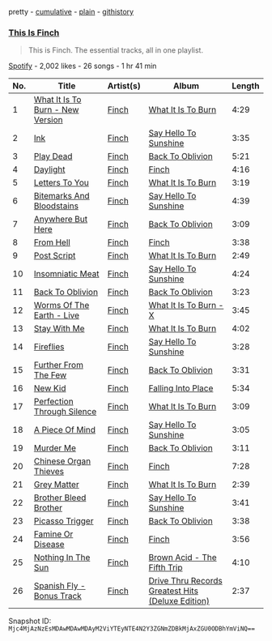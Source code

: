pretty - [cumulative](/playlists/cumulative/37i9dQZF1DZ06evO2Xlck7.md) - [plain](/playlists/plain/37i9dQZF1DZ06evO2Xlck7) - [githistory](https://github.githistory.xyz/mackorone/spotify-playlist-archive/blob/main/playlists/plain/37i9dQZF1DZ06evO2Xlck7)

### [This Is Finch](https://open.spotify.com/playlist/37i9dQZF1DZ06evO2Xlck7)

> This is Finch\. The essential tracks, all in one playlist.

[Spotify](https://open.spotify.com/user/spotify) - 2,002 likes - 26 songs - 1 hr 41 min

| No. | Title | Artist(s) | Album | Length |
|---|---|---|---|---|
| 1 | [What It Is To Burn \- New Version](https://open.spotify.com/track/2DGFNAg4pTPLFKPeQRbGDZ) | [Finch](https://open.spotify.com/artist/528t5c0zyuG9beehtth4Za) | [What It Is To Burn](https://open.spotify.com/album/28DROCResQvsdO6Hjmb32x) | 4:29 |
| 2 | [Ink](https://open.spotify.com/track/2SJoURQgsD1BtdEjlAVeNE) | [Finch](https://open.spotify.com/artist/528t5c0zyuG9beehtth4Za) | [Say Hello To Sunshine](https://open.spotify.com/album/2sTszHEtxhh9GkHtl3SU9N) | 3:35 |
| 3 | [Play Dead](https://open.spotify.com/track/3ojxuJsIWtGciC7LFB4hds) | [Finch](https://open.spotify.com/artist/528t5c0zyuG9beehtth4Za) | [Back To Oblivion](https://open.spotify.com/album/4LIRDaRJB513KCSoNk7rAl) | 5:21 |
| 4 | [Daylight](https://open.spotify.com/track/7pJx8OGZ8fBbchaVLxveE2) | [Finch](https://open.spotify.com/artist/528t5c0zyuG9beehtth4Za) | [Finch](https://open.spotify.com/album/0CHozljM0uzv3H1EqrTBbl) | 4:16 |
| 5 | [Letters To You](https://open.spotify.com/track/1lldOhIq1tf0XyQUBWDeOc) | [Finch](https://open.spotify.com/artist/528t5c0zyuG9beehtth4Za) | [What It Is To Burn](https://open.spotify.com/album/28DROCResQvsdO6Hjmb32x) | 3:19 |
| 6 | [Bitemarks And Bloodstains](https://open.spotify.com/track/4vojoAgXcYu8NZQpYfaOYD) | [Finch](https://open.spotify.com/artist/528t5c0zyuG9beehtth4Za) | [Say Hello To Sunshine](https://open.spotify.com/album/2sTszHEtxhh9GkHtl3SU9N) | 4:39 |
| 7 | [Anywhere But Here](https://open.spotify.com/track/2jPYuI2SRCueYfdrMntkCq) | [Finch](https://open.spotify.com/artist/528t5c0zyuG9beehtth4Za) | [Back To Oblivion](https://open.spotify.com/album/7yspkJ99ueJylCjxHGEH77) | 3:09 |
| 8 | [From Hell](https://open.spotify.com/track/23CtmrAxtou9iB43mfim6r) | [Finch](https://open.spotify.com/artist/528t5c0zyuG9beehtth4Za) | [Finch](https://open.spotify.com/album/0CHozljM0uzv3H1EqrTBbl) | 3:38 |
| 9 | [Post Script](https://open.spotify.com/track/0XxaJChXTfqNkIOqlYmNOw) | [Finch](https://open.spotify.com/artist/528t5c0zyuG9beehtth4Za) | [What It Is To Burn](https://open.spotify.com/album/28DROCResQvsdO6Hjmb32x) | 2:49 |
| 10 | [Insomniatic Meat](https://open.spotify.com/track/61mGDyF9irzSjSDUwIh5CM) | [Finch](https://open.spotify.com/artist/528t5c0zyuG9beehtth4Za) | [Say Hello To Sunshine](https://open.spotify.com/album/2sTszHEtxhh9GkHtl3SU9N) | 4:24 |
| 11 | [Back To Oblivion](https://open.spotify.com/track/3gj736rPpN4UutbCVWV62F) | [Finch](https://open.spotify.com/artist/528t5c0zyuG9beehtth4Za) | [Back To Oblivion](https://open.spotify.com/album/4LIRDaRJB513KCSoNk7rAl) | 3:23 |
| 12 | [Worms Of The Earth \- Live](https://open.spotify.com/track/63FbVZGQ6pbUnoa6s3oVP7) | [Finch](https://open.spotify.com/artist/528t5c0zyuG9beehtth4Za) | [What It Is To Burn \- X](https://open.spotify.com/album/4ALniGhYDI8jEtn6IGgcae) | 3:45 |
| 13 | [Stay With Me](https://open.spotify.com/track/0W0hRhNEajLKOPlxFDq8Q8) | [Finch](https://open.spotify.com/artist/528t5c0zyuG9beehtth4Za) | [What It Is To Burn](https://open.spotify.com/album/28DROCResQvsdO6Hjmb32x) | 4:02 |
| 14 | [Fireflies](https://open.spotify.com/track/65SgwW4bzyNhApmK2kzrqt) | [Finch](https://open.spotify.com/artist/528t5c0zyuG9beehtth4Za) | [Say Hello To Sunshine](https://open.spotify.com/album/2sTszHEtxhh9GkHtl3SU9N) | 3:28 |
| 15 | [Further From The Few](https://open.spotify.com/track/42ExrVF79VooKmYc1INiGo) | [Finch](https://open.spotify.com/artist/528t5c0zyuG9beehtth4Za) | [Back To Oblivion](https://open.spotify.com/album/4LIRDaRJB513KCSoNk7rAl) | 3:31 |
| 16 | [New Kid](https://open.spotify.com/track/1dytArzS7Ub5ULYgQb6o8B) | [Finch](https://open.spotify.com/artist/528t5c0zyuG9beehtth4Za) | [Falling Into Place](https://open.spotify.com/album/1ZrlxMP6ED5663411mFRay) | 5:34 |
| 17 | [Perfection Through Silence](https://open.spotify.com/track/6ydMD0MJXowcPgIRMKvkvn) | [Finch](https://open.spotify.com/artist/528t5c0zyuG9beehtth4Za) | [What It Is To Burn](https://open.spotify.com/album/28DROCResQvsdO6Hjmb32x) | 3:09 |
| 18 | [A Piece Of Mind](https://open.spotify.com/track/4FhWqSmp6ROi6QVTgO1oJQ) | [Finch](https://open.spotify.com/artist/528t5c0zyuG9beehtth4Za) | [Say Hello To Sunshine](https://open.spotify.com/album/2sTszHEtxhh9GkHtl3SU9N) | 3:05 |
| 19 | [Murder Me](https://open.spotify.com/track/1slqH3FT3xgwr4oBQm5kyY) | [Finch](https://open.spotify.com/artist/528t5c0zyuG9beehtth4Za) | [Back To Oblivion](https://open.spotify.com/album/4LIRDaRJB513KCSoNk7rAl) | 3:11 |
| 20 | [Chinese Organ Thieves](https://open.spotify.com/track/49jEjCzhpgpIIar7HnIRpg) | [Finch](https://open.spotify.com/artist/528t5c0zyuG9beehtth4Za) | [Finch](https://open.spotify.com/album/0CHozljM0uzv3H1EqrTBbl) | 7:28 |
| 21 | [Grey Matter](https://open.spotify.com/track/5ssjNXhTYQLlFEQP4aKGCr) | [Finch](https://open.spotify.com/artist/528t5c0zyuG9beehtth4Za) | [What It Is To Burn](https://open.spotify.com/album/28DROCResQvsdO6Hjmb32x) | 2:39 |
| 22 | [Brother Bleed Brother](https://open.spotify.com/track/41qfZhfPtV8PQri1HbyFcD) | [Finch](https://open.spotify.com/artist/528t5c0zyuG9beehtth4Za) | [Say Hello To Sunshine](https://open.spotify.com/album/2sTszHEtxhh9GkHtl3SU9N) | 3:41 |
| 23 | [Picasso Trigger](https://open.spotify.com/track/3BfMK2bpqF9w4r24FGwzJk) | [Finch](https://open.spotify.com/artist/528t5c0zyuG9beehtth4Za) | [Back To Oblivion](https://open.spotify.com/album/4LIRDaRJB513KCSoNk7rAl) | 3:38 |
| 24 | [Famine Or Disease](https://open.spotify.com/track/6Un0N91DjUVLmRNNazLQ6g) | [Finch](https://open.spotify.com/artist/528t5c0zyuG9beehtth4Za) | [Finch](https://open.spotify.com/album/0CHozljM0uzv3H1EqrTBbl) | 3:56 |
| 25 | [Nothing In The Sun](https://open.spotify.com/track/45SlvOkZXPoJBimxJIaHX8) | [Finch](https://open.spotify.com/artist/528t5c0zyuG9beehtth4Za) | [Brown Acid \- The Fifth Trip](https://open.spotify.com/album/6IvPFgrPyhVO6b14WYsJ3K) | 4:10 |
| 26 | [Spanish Fly \- Bonus Track](https://open.spotify.com/track/45OlksQZ1y4JmFmnIIZJI9) | [Finch](https://open.spotify.com/artist/528t5c0zyuG9beehtth4Za) | [Drive Thru Records Greatest Hits \(Deluxe Edition\)](https://open.spotify.com/album/2ay5rabzbG767VisgmqY1w) | 2:37 |

Snapshot ID: `Mjc4MjAzNzEsMDAwMDAwMDAyM2ViYTEyNTE4N2Y3ZGNmZDBkMjAxZGU0ODBhYmViNQ==`
